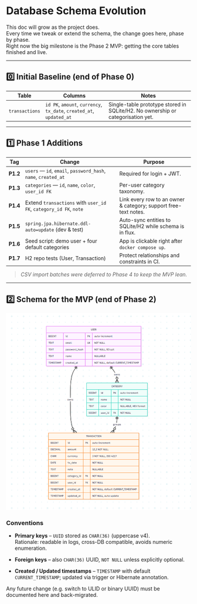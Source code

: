 # Database Schema Evolution

This doc will grow as the project does.  
Every time we tweak or extend the schema, the change goes here, phase by phase.  
Right now the big milestone is the Phase 2 MVP: getting the core tables finished and live.

---

## 0️⃣ Initial Baseline (end of Phase 0)

| Table        | Columns                                              | Notes                    |
|--------------|------------------------------------------------------|--------------------------|
| `transactions` | `id PK`, `amount`, `currency`, `tx_date`, `created_at`, `updated_at` | Single-table prototype stored in SQLite/H2. No ownership or categorisation yet. |

---

## 1️⃣ Phase 1 Additions

| Tag | Change | Purpose |
|-----|--------|---------|
| **P1.2** | `users` — `id`, `email`, `password_hash`, `name`, `created_at` | Required for login + JWT. |
| **P1.3** | `categories` — `id`, `name`, `color`, `user_id FK` | Per-user category taxonomy. |
| **P1.4** | Extend `transactions` with `user_id FK`, `category_id FK`, `note` | Link every row to an owner & category; support free-text notes. |
| **P1.5** | `spring.jpa.hibernate.ddl-auto=update` (dev & test) | Auto-sync entities to SQLite/H2 while schema is in flux. |
| **P1.6** | Seed script: demo user + four default categories | App is clickable right after `docker compose up`. |
| **P1.7** | H2 repo tests (User, Transaction) | Protect relationships and constraints in CI. |

> _CSV import batches were deferred to Phase 4 to keep the MVP lean._

---

## 2️⃣ Schema for the MVP (end of Phase 2)

![DB Schema](SchemaDB_Phase1.png)


### Conventions

* **Primary keys** – `UUID` stored as `CHAR(36)` (uppercase v4).  
  Rationale: readable in logs, cross-DB compatible, avoids numeric enumeration.

* **Foreign keys** – also `CHAR(36)` UUID, `NOT NULL` unless explicitly optional.

* **Created / Updated timestamps** – `TIMESTAMP` with default `CURRENT_TIMESTAMP`; updated via trigger or Hibernate annotation.

Any future change (e.g. switch to ULID or binary UUID) must be documented here and back-migrated.
